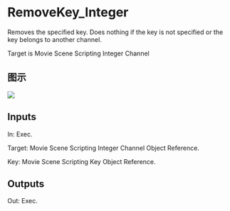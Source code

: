 # RemoveKey_Integer

Removes the specified key. Does nothing if the key is not specified or the key belongs to another channel.

Target is Movie Scene Scripting Integer Channel

## 图示

![]($-20221218-20501837.png)

## Inputs

In: Exec.

Target: Movie Scene Scripting Integer Channel Object Reference.

Key: Movie Scene Scripting Key Object Reference.  

## Outputs

Out: Exec.

